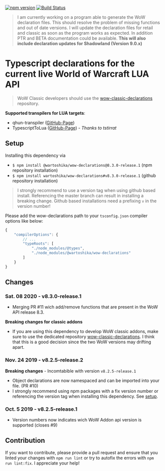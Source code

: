[![npm version](https://badge.fury.io/js/%40wartoshika%2Fwow-declarations.svg)](https://badge.fury.io/js/%40wartoshika%2Fwow-declarations)
[![Build Status](https://travis-ci.org/wartoshika/wow-declarations.svg?branch=master)](https://travis-ci.org/wartoshika/wow-declarations)

> I am currently working on a program able to generate the WoW declaration files. This should resolve the problem of missing functions and out of date versions. I will update the declaration files for retail and classic as soon as the program works as expected. In addition PTR and BETA documentation could be available. **This will also include declaration updates for Shadowland (Version 9.0.x)**

# Typescript declarations for the current live World of Warcraft LUA API

> WoW Classic developers should use the [wow-classic-declarations](https://github.com/wartoshika/wow-classic-declarations) repository.

**Supported transpilers for LUA targets**:
- qhun-transpiler ([GitHub-Page](https://github.com/wartoshika/qhun-transpiler))
- TypescriptToLua ([GitHub-Page](https://github.com/TypeScriptToLua/TypeScriptToLua)) - *Thanks to tstirrat*

## Setup

Installing this dependency via

- `$ npm install @wartoshika/wow-declarations@8.3.0-release.1` (npm repository installation)
- `$ npm install wartoshika/wow-declarations#v8.3.0-release.1` (github repository installation)

> I strongly recommend to use a version tag when using github based install. Referencing the master branch can result in installing a breaking change. Github based installations need a prefixing `v` in the version number!

Please add the wow-declarations path to your `tsconfig.json` compiler options like below:

```js
{
    "compilerOptions": {
        // ...
        "typeRoots": [
            "./node_modules/@types",
            "./node_modules/@wartoshika/wow-declarations"
        ]
    }
}
```

## Changes

### **Sat. 08 2020 - v8.3.0-release.1**

- Merging PR #11 wich add/remove functions that are present in the WoW API release 8.3.

**Breaking changes for classic addons**

- If you are using this dependency to develop WoW classic addons, make sure to use the dedicated repository [wow-classic-declarations](https://github.com/wartoshika/wow-classic-declarations). I think that this is a good decision since the two WoW versions may drifting apart.

### **Nov. 24 2019 - v8.2.5-release.2**

**Breaking changes** - Incomtabible with version `v8.2.5-release.1`

- Object declarations are now namespaced and can be imported into your file. (PR #10)
- I strongly recommend using npm packages with a fix version number or referencing the version tag when installing this dependency. See [setup](#Setup).

### **Oct. 5 2019 - v8.2.5-release.1**

- Version numbers now indicates wich WoW Addon api version is supported (closes #9)

## Contribution

If you want to contribute, please provide a pull request and ensure that you linted your changes with `npm run lint` or try to autofix the errors with `npm run lint:fix`. I appreciate your help!
